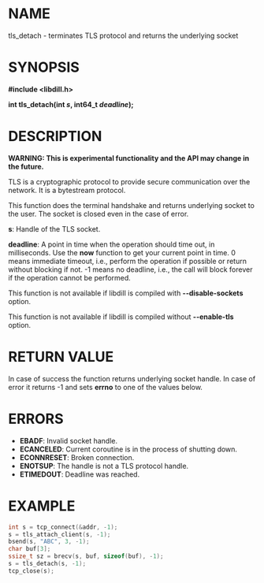 # NAME

tls_detach - terminates TLS protocol and returns the underlying socket

# SYNOPSIS

**#include &lt;libdill.h>**

**int tls_detach(int **_s_**, int64_t **_deadline_**);**

# DESCRIPTION

**WARNING: This is experimental functionality and the API may change in the future.**

TLS is a cryptographic protocol to provide secure communication over the network. It is a bytestream protocol.

This function does the terminal handshake and returns underlying socket to the user. The socket is closed even in the case of error.

**s**: Handle of the TLS socket.

**deadline**: A point in time when the operation should time out, in milliseconds. Use the **now** function to get your current point in time. 0 means immediate timeout, i.e., perform the operation if possible or return without blocking if not. -1 means no deadline, i.e., the call will block forever if the operation cannot be performed.


This function is not available if libdill is compiled with **--disable-sockets** option.

This function is not available if libdill is compiled without **--enable-tls** option.

# RETURN VALUE

In case of success the function returns underlying socket handle. In case of error it returns -1 and sets **errno** to one of the values below.

# ERRORS

* **EBADF**: Invalid socket handle.
* **ECANCELED**: Current coroutine is in the process of shutting down.
* **ECONNRESET**: Broken connection.
* **ENOTSUP**: The handle is not a TLS protocol handle.
* **ETIMEDOUT**: Deadline was reached.

# EXAMPLE

```c
int s = tcp_connect(&addr, -1);
s = tls_attach_client(s, -1);
bsend(s, "ABC", 3, -1);
char buf[3];
ssize_t sz = brecv(s, buf, sizeof(buf), -1);
s = tls_detach(s, -1);
tcp_close(s);
```
